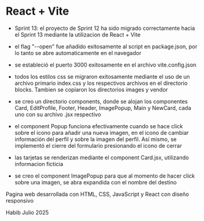 # React + Vite

- Sprint 13: el proyecto de Sprint 12 ha sido migrado correctamente hacia el Sprint 13 mediante la utilizacion de React + Vite

- el flag "--open" fue añadido exitosamente al script en package.json, por lo tanto se abre automaticamente en el navegador
- se estableció el puerto 3000 exitosamente en el archivo vite.config.json
- todos los estilos css se migraron exitosamente mediante el uso de un archivo primario index.css y los respectivos archivos en el directorio blocks. Tambien se copiaron los directorios images y vendor
- se creo un directorio components, donde se alojan los componentes Card, EditProfile, Footer, Header, ImagePopup, Main y NewCard, cada uno con su archivo .jsx respectivo
- el component Popup funciona efectivamente cuando se hace click sobre el icono para añadir una nueva imagen, en el icono de cambiar información del perfil y sobre la imagen del perfil. Así mismo, se implementó el cierre del formulario presionando el icono de cerrar
- las tarjetas se renderizan mediante el component Card.jsx, utilizando informacion ficticia
- se creo el component ImagePopup para que al momento de hacer click sobre una imagen, se abra expandida con el nombre del destino

Pagina web desarrollada con HTML, CSS, JavaScript y React con diseño responsivo

Habib Julio
2025
